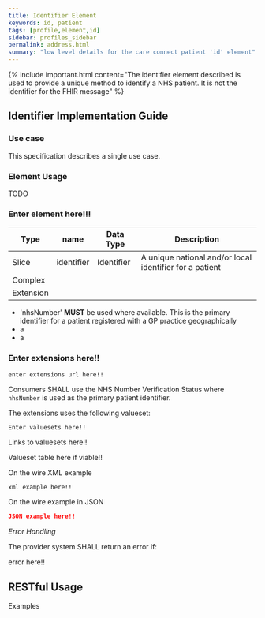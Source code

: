 ```yaml
---
title: Identifier Element
keywords: id, patient
tags: [profile,element,id]
sidebar: profiles_sidebar
permalink: address.html
summary: "low level details for the care connect patient 'id' element"
---
```

{% include important.html content="The identifier element described is  used to provide a unique method to identify a NHS patient. It is not the identifier for the FHIR message" %}

## Identifier Implementation Guide ##

### Use case ###

This specification describes a single use case. 

### Element Usage ###

TODO

### Enter element here!!! ###

|Type|name|Data Type|Description|
| ------------- | ------------- | ------------- | ------------- |
| Slice| identifier| Identifier | A unique national and/or local identifier for a patient |
|Complex| ||| |
|Extension||| |

- 'nhsNumber' **MUST** be used where available. This is the primary identifier for a patient registered with a GP practice geographically 
- a
- a


### Enter extensions here!! ###



```http
enter extensions url here!!
```

Consumers SHALL use the NHS Number Verification Status where `nhsNumber` is used as the primary patient identifier.

The extensions uses the following valueset:

```http
Enter valuesets here!!
```
Links to valuesets here!!

Valueset table here if viable!!

On the wire XML example

```xml
xml example here!!
```

On the wire example in JSON

```json
JSON example here!!
```

*Error Handling*

The provider system SHALL return an error if:

error here!!

## RESTful Usage ##


Examples






